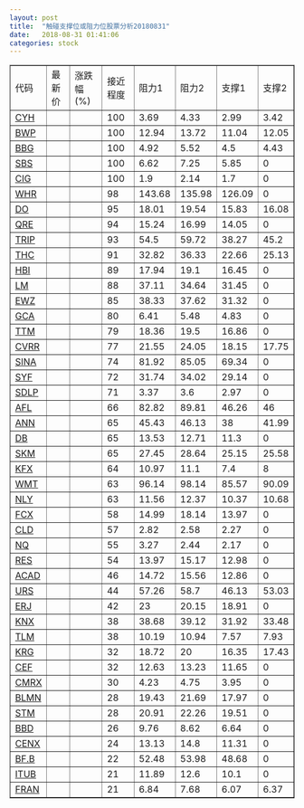 ```yaml
---
layout: post
title:  "触碰支撑位或阻力位股票分析20180831"
date:   2018-08-31 01:41:06
categories: stock
---
```

<script type="text/javascript">
var stockList = []
stockList.push('gb_cyh');
stockList.push('gb_bwp');
stockList.push('gb_bbg');
stockList.push('gb_sbs');
stockList.push('gb_cig');
stockList.push('gb_whr');
stockList.push('gb_do');
stockList.push('gb_qre');
stockList.push('gb_trip');
stockList.push('gb_thc');
stockList.push('gb_hbi');
stockList.push('gb_lm');
stockList.push('gb_ewz');
stockList.push('gb_gca');
stockList.push('gb_ttm');
stockList.push('gb_cvrr');
stockList.push('gb_sina');
stockList.push('gb_syf');
stockList.push('gb_sdlp');
stockList.push('gb_afl');
stockList.push('gb_ann');
stockList.push('gb_db');
stockList.push('gb_skm');
stockList.push('gb_kfx');
stockList.push('gb_wmt');
stockList.push('gb_nly');
stockList.push('gb_fcx');
stockList.push('gb_cld');
stockList.push('gb_nq');
stockList.push('gb_res');
stockList.push('gb_acad');
stockList.push('gb_urs');
stockList.push('gb_erj');
stockList.push('gb_knx');
stockList.push('gb_tlm');
stockList.push('gb_krg');
stockList.push('gb_cef');
stockList.push('gb_cmrx');
stockList.push('gb_blmn');
stockList.push('gb_stm');
stockList.push('gb_bbd');
stockList.push('gb_cenx');
stockList.push('gb_bf.b');
stockList.push('gb_itub');
stockList.push('gb_fran');
</script>
<table border="1">
 <tr>
 <td>代码</td>
 <td>最新价</td>
 <td>涨跌幅(%)</td>
 <td>接近程度</td>
 <td>阻力1</td>
 <td>阻力2</td>
 <td>支撑1</td>
 <td>支撑2</td>
</tr>
  <tr id="cyh" class="red">
  <td><a href="http://stock.finance.sina.com.cn/usstock/quotes/CYH.html" target="_blank">CYH</a></td><td></td><td></td><td>100</td><td>3.69</td><td>4.33</td><td>2.99</td><td>3.42</td></tr>
  <tr id="bwp" class="green">
  <td><a href="http://stock.finance.sina.com.cn/usstock/quotes/BWP.html" target="_blank">BWP</a></td><td></td><td></td><td>100</td><td>12.94</td><td>13.72</td><td>11.04</td><td>12.05</td></tr>
  <tr id="bbg" class="red">
  <td><a href="http://stock.finance.sina.com.cn/usstock/quotes/BBG.html" target="_blank">BBG</a></td><td></td><td></td><td>100</td><td>4.92</td><td>5.52</td><td>4.5</td><td>4.43</td></tr>
  <tr id="sbs" class="green">
  <td><a href="http://stock.finance.sina.com.cn/usstock/quotes/SBS.html" target="_blank">SBS</a></td><td></td><td></td><td>100</td><td>6.62</td><td>7.25</td><td>5.85</td><td>0</td></tr>
  <tr id="cig" class="green">
  <td><a href="http://stock.finance.sina.com.cn/usstock/quotes/CIG.html" target="_blank">CIG</a></td><td></td><td></td><td>100</td><td>1.9</td><td>2.14</td><td>1.7</td><td>0</td></tr>
  <tr id="whr" class="green">
  <td><a href="http://stock.finance.sina.com.cn/usstock/quotes/WHR.html" target="_blank">WHR</a></td><td></td><td></td><td>98</td><td>143.68</td><td>135.98</td><td>126.09</td><td>0</td></tr>
  <tr id="do" class="red">
  <td><a href="http://stock.finance.sina.com.cn/usstock/quotes/DO.html" target="_blank">DO</a></td><td></td><td></td><td>95</td><td>18.01</td><td>19.54</td><td>15.83</td><td>16.08</td></tr>
  <tr id="qre" class="red">
  <td><a href="http://stock.finance.sina.com.cn/usstock/quotes/QRE.html" target="_blank">QRE</a></td><td></td><td></td><td>94</td><td>15.24</td><td>16.99</td><td>14.05</td><td>0</td></tr>
  <tr id="trip" class="red">
  <td><a href="http://stock.finance.sina.com.cn/usstock/quotes/TRIP.html" target="_blank">TRIP</a></td><td></td><td></td><td>93</td><td>54.5</td><td>59.72</td><td>38.27</td><td>45.2</td></tr>
  <tr id="thc" class="red">
  <td><a href="http://stock.finance.sina.com.cn/usstock/quotes/THC.html" target="_blank">THC</a></td><td></td><td></td><td>91</td><td>32.82</td><td>36.33</td><td>22.66</td><td>25.13</td></tr>
  <tr id="hbi" class="red">
  <td><a href="http://stock.finance.sina.com.cn/usstock/quotes/HBI.html" target="_blank">HBI</a></td><td></td><td></td><td>89</td><td>17.94</td><td>19.1</td><td>16.45</td><td>0</td></tr>
  <tr id="lm" class="green">
  <td><a href="http://stock.finance.sina.com.cn/usstock/quotes/LM.html" target="_blank">LM</a></td><td></td><td></td><td>88</td><td>37.11</td><td>34.64</td><td>31.45</td><td>0</td></tr>
  <tr id="ewz" class="green">
  <td><a href="http://stock.finance.sina.com.cn/usstock/quotes/EWZ.html" target="_blank">EWZ</a></td><td></td><td></td><td>85</td><td>38.33</td><td>37.62</td><td>31.32</td><td>0</td></tr>
  <tr id="gca" class="green">
  <td><a href="http://stock.finance.sina.com.cn/usstock/quotes/GCA.html" target="_blank">GCA</a></td><td></td><td></td><td>80</td><td>6.41</td><td>5.48</td><td>4.83</td><td>0</td></tr>
  <tr id="ttm" class="red">
  <td><a href="http://stock.finance.sina.com.cn/usstock/quotes/TTM.html" target="_blank">TTM</a></td><td></td><td></td><td>79</td><td>18.36</td><td>19.5</td><td>16.86</td><td>0</td></tr>
  <tr id="cvrr" class="red">
  <td><a href="http://stock.finance.sina.com.cn/usstock/quotes/CVRR.html" target="_blank">CVRR</a></td><td></td><td></td><td>77</td><td>21.55</td><td>24.05</td><td>18.15</td><td>17.75</td></tr>
  <tr id="sina" class="green">
  <td><a href="http://stock.finance.sina.com.cn/usstock/quotes/SINA.html" target="_blank">SINA</a></td><td></td><td></td><td>74</td><td>81.92</td><td>85.05</td><td>69.34</td><td>0</td></tr>
  <tr id="syf" class="red">
  <td><a href="http://stock.finance.sina.com.cn/usstock/quotes/SYF.html" target="_blank">SYF</a></td><td></td><td></td><td>72</td><td>31.74</td><td>34.02</td><td>29.14</td><td>0</td></tr>
  <tr id="sdlp" class="red">
  <td><a href="http://stock.finance.sina.com.cn/usstock/quotes/SDLP.html" target="_blank">SDLP</a></td><td></td><td></td><td>71</td><td>3.37</td><td>3.6</td><td>2.97</td><td>0</td></tr>
  <tr id="afl" class="green">
  <td><a href="http://stock.finance.sina.com.cn/usstock/quotes/AFL.html" target="_blank">AFL</a></td><td></td><td></td><td>66</td><td>82.82</td><td>89.81</td><td>46.26</td><td>46</td></tr>
  <tr id="ann" class="red">
  <td><a href="http://stock.finance.sina.com.cn/usstock/quotes/ANN.html" target="_blank">ANN</a></td><td></td><td></td><td>65</td><td>45.43</td><td>46.13</td><td>38</td><td>41.99</td></tr>
  <tr id="db" class="green">
  <td><a href="http://stock.finance.sina.com.cn/usstock/quotes/DB.html" target="_blank">DB</a></td><td></td><td></td><td>65</td><td>13.53</td><td>12.71</td><td>11.3</td><td>0</td></tr>
  <tr id="skm" class="green">
  <td><a href="http://stock.finance.sina.com.cn/usstock/quotes/SKM.html" target="_blank">SKM</a></td><td></td><td></td><td>65</td><td>27.45</td><td>28.64</td><td>25.15</td><td>25.58</td></tr>
  <tr id="kfx" class="green">
  <td><a href="http://stock.finance.sina.com.cn/usstock/quotes/KFX.html" target="_blank">KFX</a></td><td></td><td></td><td>64</td><td>10.97</td><td>11.1</td><td>7.4</td><td>8</td></tr>
  <tr id="wmt" class="red">
  <td><a href="http://stock.finance.sina.com.cn/usstock/quotes/WMT.html" target="_blank">WMT</a></td><td></td><td></td><td>63</td><td>96.14</td><td>98.14</td><td>85.57</td><td>90.09</td></tr>
  <tr id="nly" class="green">
  <td><a href="http://stock.finance.sina.com.cn/usstock/quotes/NLY.html" target="_blank">NLY</a></td><td></td><td></td><td>63</td><td>11.56</td><td>12.37</td><td>10.37</td><td>10.68</td></tr>
  <tr id="fcx" class="green">
  <td><a href="http://stock.finance.sina.com.cn/usstock/quotes/FCX.html" target="_blank">FCX</a></td><td></td><td></td><td>58</td><td>14.99</td><td>18.14</td><td>13.97</td><td>0</td></tr>
  <tr id="cld" class="green">
  <td><a href="http://stock.finance.sina.com.cn/usstock/quotes/CLD.html" target="_blank">CLD</a></td><td></td><td></td><td>57</td><td>2.82</td><td>2.58</td><td>2.27</td><td>0</td></tr>
  <tr id="nq" class="green">
  <td><a href="http://stock.finance.sina.com.cn/usstock/quotes/NQ.html" target="_blank">NQ</a></td><td></td><td></td><td>55</td><td>3.27</td><td>2.44</td><td>2.17</td><td>0</td></tr>
  <tr id="res" class="green">
  <td><a href="http://stock.finance.sina.com.cn/usstock/quotes/RES.html" target="_blank">RES</a></td><td></td><td></td><td>54</td><td>13.97</td><td>15.17</td><td>12.98</td><td>0</td></tr>
  <tr id="acad" class="red">
  <td><a href="http://stock.finance.sina.com.cn/usstock/quotes/ACAD.html" target="_blank">ACAD</a></td><td></td><td></td><td>46</td><td>14.72</td><td>15.56</td><td>12.86</td><td>0</td></tr>
  <tr id="urs" class="green">
  <td><a href="http://stock.finance.sina.com.cn/usstock/quotes/URS.html" target="_blank">URS</a></td><td></td><td></td><td>44</td><td>57.26</td><td>58.7</td><td>46.13</td><td>53.03</td></tr>
  <tr id="erj" class="green">
  <td><a href="http://stock.finance.sina.com.cn/usstock/quotes/ERJ.html" target="_blank">ERJ</a></td><td></td><td></td><td>42</td><td>23</td><td>20.15</td><td>18.91</td><td>0</td></tr>
  <tr id="knx" class="green">
  <td><a href="http://stock.finance.sina.com.cn/usstock/quotes/KNX.html" target="_blank">KNX</a></td><td></td><td></td><td>38</td><td>38.68</td><td>39.12</td><td>31.92</td><td>33.48</td></tr>
  <tr id="tlm" class="green">
  <td><a href="http://stock.finance.sina.com.cn/usstock/quotes/TLM.html" target="_blank">TLM</a></td><td></td><td></td><td>38</td><td>10.19</td><td>10.94</td><td>7.57</td><td>7.93</td></tr>
  <tr id="krg" class="green">
  <td><a href="http://stock.finance.sina.com.cn/usstock/quotes/KRG.html" target="_blank">KRG</a></td><td></td><td></td><td>32</td><td>18.72</td><td>20</td><td>16.35</td><td>17.43</td></tr>
  <tr id="cef" class="green">
  <td><a href="http://stock.finance.sina.com.cn/usstock/quotes/CEF.html" target="_blank">CEF</a></td><td></td><td></td><td>32</td><td>12.63</td><td>13.23</td><td>11.65</td><td>0</td></tr>
  <tr id="cmrx" class="red">
  <td><a href="http://stock.finance.sina.com.cn/usstock/quotes/CMRX.html" target="_blank">CMRX</a></td><td></td><td></td><td>30</td><td>4.23</td><td>4.75</td><td>3.95</td><td>0</td></tr>
  <tr id="blmn" class="red">
  <td><a href="http://stock.finance.sina.com.cn/usstock/quotes/BLMN.html" target="_blank">BLMN</a></td><td></td><td></td><td>28</td><td>19.43</td><td>21.69</td><td>17.97</td><td>0</td></tr>
  <tr id="stm" class="red">
  <td><a href="http://stock.finance.sina.com.cn/usstock/quotes/STM.html" target="_blank">STM</a></td><td></td><td></td><td>28</td><td>20.91</td><td>22.26</td><td>19.51</td><td>0</td></tr>
  <tr id="bbd" class="green">
  <td><a href="http://stock.finance.sina.com.cn/usstock/quotes/BBD.html" target="_blank">BBD</a></td><td></td><td></td><td>26</td><td>9.76</td><td>8.62</td><td>6.64</td><td>0</td></tr>
  <tr id="cenx" class="red">
  <td><a href="http://stock.finance.sina.com.cn/usstock/quotes/CENX.html" target="_blank">CENX</a></td><td></td><td></td><td>24</td><td>13.13</td><td>14.8</td><td>11.31</td><td>0</td></tr>
  <tr id="bf.b" class="red">
  <td><a href="http://stock.finance.sina.com.cn/usstock/quotes/BF.B.html" target="_blank">BF.B</a></td><td></td><td></td><td>22</td><td>52.48</td><td>53.98</td><td>48.68</td><td>0</td></tr>
  <tr id="itub" class="green">
  <td><a href="http://stock.finance.sina.com.cn/usstock/quotes/ITUB.html" target="_blank">ITUB</a></td><td></td><td></td><td>21</td><td>11.89</td><td>12.6</td><td>10.1</td><td>0</td></tr>
  <tr id="fran" class="green">
  <td><a href="http://stock.finance.sina.com.cn/usstock/quotes/FRAN.html" target="_blank">FRAN</a></td><td></td><td></td><td>21</td><td>6.84</td><td>7.68</td><td>6.07</td><td>6.37</td></tr>
</table>
